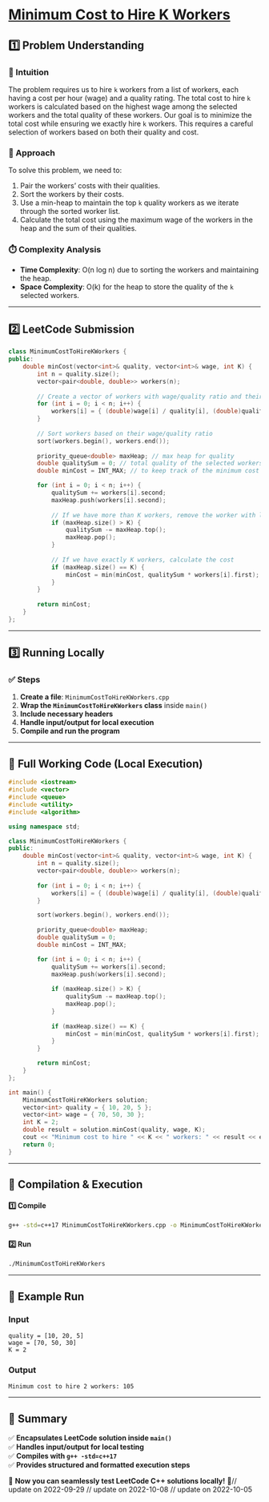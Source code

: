 # **[Minimum Cost to Hire K Workers](https://leetcode.com/problems/minimum-cost-to-hire-k-workers/description/)**  

## **1️⃣ Problem Understanding**  
### **📌 Intuition**  
The problem requires us to hire `k` workers from a list of workers, each having a cost per hour (wage) and a quality rating. The total cost to hire `k` workers is calculated based on the highest wage among the selected workers and the total quality of these workers. Our goal is to minimize the total cost while ensuring we exactly hire `k` workers. This requires a careful selection of workers based on both their quality and cost.

### **🚀 Approach**  
To solve this problem, we need to:
1. Pair the workers’ costs with their qualities.
2. Sort the workers by their costs.
3. Use a min-heap to maintain the top `k` quality workers as we iterate through the sorted worker list.
4. Calculate the total cost using the maximum wage of the workers in the heap and the sum of their qualities.

### **⏱️ Complexity Analysis**  
- **Time Complexity**: O(n log n) due to sorting the workers and maintaining the heap.
- **Space Complexity**: O(k) for the heap to store the quality of the `k` selected workers.

---  

## **2️⃣ LeetCode Submission**  
```cpp
class MinimumCostToHireKWorkers {
public:
    double minCost(vector<int>& quality, vector<int>& wage, int K) {
        int n = quality.size();
        vector<pair<double, double>> workers(n);
        
        // Create a vector of workers with wage/quality ratio and their qualities
        for (int i = 0; i < n; i++) {
            workers[i] = { (double)wage[i] / quality[i], (double)quality[i] };
        }
        
        // Sort workers based on their wage/quality ratio
        sort(workers.begin(), workers.end());
        
        priority_queue<double> maxHeap; // max heap for quality
        double qualitySum = 0; // total quality of the selected workers
        double minCost = INT_MAX; // to keep track of the minimum cost

        for (int i = 0; i < n; i++) {
            qualitySum += workers[i].second;
            maxHeap.push(workers[i].second);
            
            // If we have more than K workers, remove the worker with largest quality from the heap
            if (maxHeap.size() > K) {
                qualitySum -= maxHeap.top();
                maxHeap.pop();
            }
            
            // If we have exactly K workers, calculate the cost
            if (maxHeap.size() == K) {
                minCost = min(minCost, qualitySum * workers[i].first);
            }
        }
        
        return minCost;
    }
};  
```  

---  

## **3️⃣ Running Locally**  
### **✅ Steps**  
1. **Create a file**: `MinimumCostToHireKWorkers.cpp`  
2. **Wrap the `MinimumCostToHireKWorkers` class** inside `main()`  
3. **Include necessary headers**  
4. **Handle input/output for local execution**  
5. **Compile and run the program**  

---  

## **📝 Full Working Code (Local Execution)**  
```cpp
#include <iostream>
#include <vector>
#include <queue>
#include <utility>
#include <algorithm>

using namespace std;

class MinimumCostToHireKWorkers {
public:
    double minCost(vector<int>& quality, vector<int>& wage, int K) {
        int n = quality.size();
        vector<pair<double, double>> workers(n);
        
        for (int i = 0; i < n; i++) {
            workers[i] = { (double)wage[i] / quality[i], (double)quality[i] };
        }

        sort(workers.begin(), workers.end());
        
        priority_queue<double> maxHeap; 
        double qualitySum = 0; 
        double minCost = INT_MAX; 

        for (int i = 0; i < n; i++) {
            qualitySum += workers[i].second;
            maxHeap.push(workers[i].second);
            
            if (maxHeap.size() > K) {
                qualitySum -= maxHeap.top();
                maxHeap.pop();
            }
            
            if (maxHeap.size() == K) {
                minCost = min(minCost, qualitySum * workers[i].first);
            }
        }

        return minCost;
    }
};

int main() {
    MinimumCostToHireKWorkers solution;
    vector<int> quality = { 10, 20, 5 };
    vector<int> wage = { 70, 50, 30 };
    int K = 2;
    double result = solution.minCost(quality, wage, K);
    cout << "Minimum cost to hire " << K << " workers: " << result << endl;
    return 0;
}  
```  

---  

## **🔧 Compilation & Execution**  
#### **1️⃣ Compile**  
```bash
g++ -std=c++17 MinimumCostToHireKWorkers.cpp -o MinimumCostToHireKWorkers
```  

#### **2️⃣ Run**  
```bash
./MinimumCostToHireKWorkers
```  

---  

## **🎯 Example Run**  
### **Input**  
```
quality = [10, 20, 5]
wage = [70, 50, 30]
K = 2
```  
### **Output**  
```
Minimum cost to hire 2 workers: 105
```  

---  

## **📌 Summary**  
✅ **Encapsulates LeetCode solution inside `main()`**  
✅ **Handles input/output for local testing**  
✅ **Compiles with `g++ -std=c++17`**  
✅ **Provides structured and formatted execution steps**  

🚀 **Now you can seamlessly test LeetCode C++ solutions locally!** 🚀// update on 2022-09-29
// update on 2022-10-08
// update on 2022-10-05
